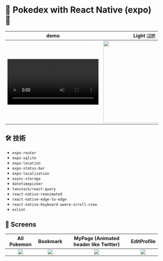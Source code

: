 # 🦁 Pokedex with React Native (expo) 🦊

|demo|Light 🇯🇵 |Dark 🇺🇲 |
|:--:|:--:|:--:|
|<video src="https://github.com/user-attachments/assets/bfcfba98-251f-46b4-b630-94b0dd038a4f" />|<img width="270" src="https://github.com/user-attachments/assets/b8e1a0cb-e013-4557-bfb8-dfc676628b34"/>|<img width="270" src="https://github.com/user-attachments/assets/cb8d56ec-b1b3-4369-8782-5bd3142135c0"/>|


## 🛠 技術
- `expo-router`
- `expo-sqlite`
- `expo-location`
- `expo-status-bar`
- `expo-localization`
- `async-storage`
- `datetimepicker`
- `tanstack/react-query`
- `react-native-reanimated`
- `react-native-edge-to-edge`
- `react-native-keyboard-aware-scroll-view`
- `eslint`

## 📱 Screens

|All Pokemon|Bookmark|MyPage (Animated header like Twitter)|EditProfile|
|:--:|:--:|:--:|:--:|
|<img src="https://github.com/user-attachments/assets/622b2205-fdfe-4100-936a-333c7ffe04df"/>|<img src="https://github.com/user-attachments/assets/86c41ce5-4467-4d39-b766-bfb401bf52e0"/>|<img src="https://github.com/user-attachments/assets/0e119d8e-bd73-4d26-a596-3a2b1d551715"/>|<img src="https://github.com/user-attachments/assets/969a2dea-2b9b-448e-a274-9ecd9b01e5b7"/>|
